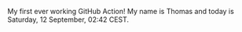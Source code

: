 My first ever working GitHub Action!
My name is Thomas and today is Saturday, 12 September, 02:42 CEST. 
